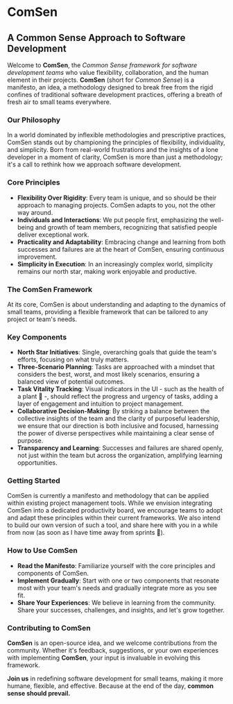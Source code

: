 # ComSen

## A Common Sense Approach to Software Development

Welcome to **ComSen**, the _Common Sense framework for software development teams_ who value flexibility, collaboration, and the human element in their projects. **ComSen** (short for _Common Sense_) is a manifesto, an idea, a methodology designed to break free from the rigid confines of traditional software development practices, offering a breath of fresh air to small teams everywhere.

### Our Philosophy

In a world dominated by inflexible methodologies and prescriptive practices, ComSen stands out by championing the principles of flexibility, individuality, and simplicity. Born from real-world frustrations and the insights of a lone developer in a moment of clarity, ComSen is more than just a methodology; it's a call to rethink how we approach software development.

### Core Principles

- **Flexibility Over Rigidity**: Every team is unique, and so should be their approach to managing projects. ComSen adapts to you, not the other way around.
- **Individuals and Interactions**: We put people first, emphasizing the well-being and growth of team members, recognizing that satisfied people deliver exceptional work.
- **Practicality and Adaptability**: Embracing change and learning from both successes and failures are at the heart of ComSen, ensuring continuous improvement.
- **Simplicity in Execution**: In an increasingly complex world, simplicity remains our north star, making work enjoyable and productive.

### The ComSen Framework

At its core, ComSen is about understanding and adapting to the dynamics of small teams, providing a flexible framework that can be tailored to any project or team's needs.

### Key Components

- **North Star Initiatives**: Single, overarching goals that guide the team's efforts, focusing on what truly matters.
- **Three-Scenario Planning**: Tasks are approached with a mindset that considers the best, worst, and most likely scenarios, ensuring a balanced view of potential outcomes.
- **Task Vitality Tracking**: Visual indicators in the UI - such as the health of a plant 🌱 -, should reflect the progress and urgency of tasks, adding a layer of engagement and intuition to project management.
- **Collaborative Decision-Making**: By striking a balance between the collective insights of the team and the clarity of purposeful leadership, we ensure that our direction is both inclusive and focused, harnessing the power of diverse perspectives while maintaining a clear sense of purpose.
- **Transparency and Learning**: Successes and failures are shared openly, not just within the team but across the organization, amplifying learning opportunities.

### Getting Started

ComSen is currently a manifesto and methodology that can be applied within existing project management tools. While we envision integrating ComSen into a dedicated productivity board, we encourage teams to adopt and adapt these principles within their current frameworks. We also intend to build our own version of such a tool, and share here with you in a while from now (as soon as I have time away from sprints 😬).

### How to Use ComSen

- **Read the Manifesto**: Familiarize yourself with the core principles and components of ComSen.
- **Implement Gradually**: Start with one or two components that resonate most with your team's needs and gradually integrate more as you see fit.
- **Share Your Experiences**: We believe in learning from the community. Share your successes, challenges, and insights, and let's grow together.

### Contributing to ComSen

**ComSen** is an open-source idea, and we welcome contributions from the community. Whether it's feedback, suggestions, or your own experiences with implementing **ComSen**, your input is invaluable in evolving this framework.

**Join us** in redefining software development for small teams, making it more humane, flexible, and effective. Because at the end of the day, **common sense should prevail.**
